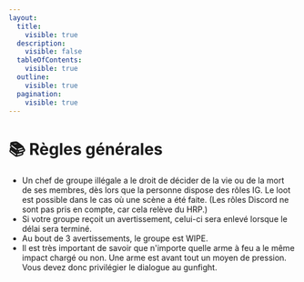 ```yaml
---
layout:
  title:
    visible: true
  description:
    visible: false
  tableOfContents:
    visible: true
  outline:
    visible: true
  pagination:
    visible: true
---
```


# 📚 Règles générales

* Un chef de groupe illégale a le droit de décider de la vie ou de la mort de ses membres, dès lors que la personne dispose des rôles IG. Le loot est possible dans le cas où une scène a été faite. (Les rôles Discord ne sont pas pris en compte, car cela relève du HRP.)
* Si votre groupe reçoit un avertissement, celui-ci sera enlevé lorsque le délai sera terminé.
* Au bout de 3 avertissements, le groupe est WIPE.
* Il est très important de savoir que n'importe quelle arme à feu a le même impact chargé ou non. Une arme est avant tout un moyen de pression. Vous devez donc privilégier le dialogue au gunfight.
